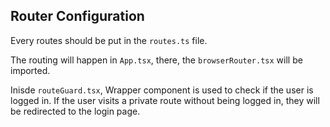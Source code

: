 ## Router Configuration

Every routes should be put in the `routes.ts` file.

The routing will happen in `App.tsx`, there, the `browserRouter.tsx` will be
imported.

Inisde `routeGuard.tsx`, Wrapper component is used to check if the user is logged in. If the user visits a private route without being logged in, they will be redirected to the login page.
